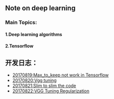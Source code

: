## Note on deep learning

### Main Topics:

#### 1.Deep learning algorithms
#### 2.Tensorflow

## 开发日志：
- [20170819:Max_to_keep not work in Tensorflow](/daily_reports/20170819_work_around_max_to_keep_not_work.md) 
- [20170820:Vgg tuning](/daily_reports/20170820_vgg_tuning.md)
- [20170821:Slim to slim the code](/daily_reports/20170821_use_slim.md)
- [20170822:VGG Tuning Regularization](/daily_reports/20170822_vgg_tuning_regularization_simplify.md)

